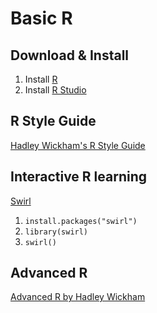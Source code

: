 # Basic R

## Download & Install
1. Install [R](https://www.r-project.org/) 
2. Install [R Studio](https://www.rstudio.com/)

## R Style Guide
[Hadley Wickham's R Style Guide](http://adv-r.had.co.nz/Style.html)

## Interactive R learning
[Swirl](http://swirlstats.com/)
1. `install.packages("swirl")`
2. `library(swirl)`
3. `swirl()`

## Advanced R
[Advanced R by Hadley Wickham](http://adv-r.had.co.nz/)
